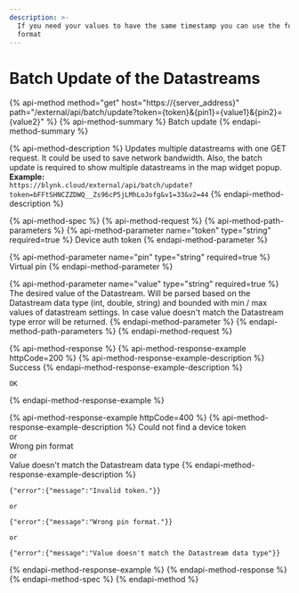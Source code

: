 ```yaml
---
description: >-
  If you need your values to have the same timestamp you can use the following
  format
---
```


# Batch Update of the Datastreams

{% api-method method="get" host="https://{server\_address}" path="/external/api/batch/update?token={token}&{pin1}={value1}&{pin2}={value2}" %}
{% api-method-summary %}
Batch update
{% endapi-method-summary %}

{% api-method-description %}
Updates multiple datastreams with one GET request. It could be used to save network bandwidth. Also, the batch update is required to show multiple datastreams in the map widget popup.  
**Example:**  
`https://blynk.cloud/external/api/batch/update?token=bFFtSHNCZZDWQ__Zs96cP5jLMhLoJofg&v1=33&v2=44`
{% endapi-method-description %}

{% api-method-spec %}
{% api-method-request %}
{% api-method-path-parameters %}
{% api-method-parameter name="token" type="string" required=true %}
Device auth token
{% endapi-method-parameter %}

{% api-method-parameter name="pin" type="string" required=true %}
Virtual pin
{% endapi-method-parameter %}

{% api-method-parameter name="value" type="string" required=true %}
The desired value of the Datastream. Will be parsed based on the Datastream data type \(int, double, string\) and bounded with min / max values of datastream settings. In case value doesn't match the Datastream type error will be returned.
{% endapi-method-parameter %}
{% endapi-method-path-parameters %}
{% endapi-method-request %}

{% api-method-response %}
{% api-method-response-example httpCode=200 %}
{% api-method-response-example-description %}
Success
{% endapi-method-response-example-description %}

```text
OK
```
{% endapi-method-response-example %}

{% api-method-response-example httpCode=400 %}
{% api-method-response-example-description %}
Could not find a device token  
or  
Wrong pin format  
or  
Value doesn't match the Datastream data type
{% endapi-method-response-example-description %}

```text
{"error":{"message":"Invalid token."}}

or

{"error":{"message":"Wrong pin format."}}

or

{"error":{"message":"Value doesn't match the Datastream data type"}}
```
{% endapi-method-response-example %}
{% endapi-method-response %}
{% endapi-method-spec %}
{% endapi-method %}

